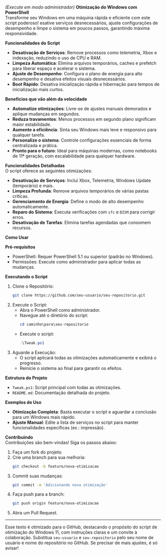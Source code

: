 *(Execute em modo administrador)*
**Otimização do Windows com PowerShell**  
Transforme seu Windows em uma máquina rápida e eficiente com este script poderoso!
esative serviços desnecessários, ajuste configurações de desempenho e limpe o sistema em poucos passos,
garantindo máxima responsividade.

**Funcionalidades do Script**  
- **Desativação de Serviços**: Remove processos como telemetria, Xbox e indexação, reduzindo o uso de CPU e RAM.  
- **Limpeza Automática**: Elimina arquivos temporários, caches e prefetch para liberar espaço e acelerar o sistema.  
- **Ajuste de Desempenho**: Configura o plano de energia para alto desempenho e desativa efeitos visuais desnecessários.  
- **Boot Rápido**: Desativa inicialização rápida e hibernação para tempos de inicialização mais curtos.  

**Benefícios que vão além da velocidade**  
- **Automatize otimizações**: Livre-se de ajustes manuais demorados e aplique mudanças em segundos.  
- **Reduza travamentos**: Menos processos em segundo plano significam maior estabilidade.  
- **Aumente a eficiência**: Sinta seu Windows mais leve e responsivo para qualquer tarefa.  
- **Personalize o sistema**: Controle configurações essenciais de forma centralizada e prática.  
- **Pronto para o futuro**: Ideal para máquinas modernas, como notebooks de 11ª geração, com escalabilidade para qualquer hardware.  

**Funcionalidades Detalhadas**  
O script oferece as seguintes otimizações:  
- **Desativação de Serviços**: Inclui Xbox, Telemetria, Windows Update (temporário) e mais.  
- **Limpeza Profunda**: Remove arquivos temporários de várias pastas críticas.  
- **Gerenciamento de Energia**: Define o modo de alto desempenho automaticamente.  
- **Reparo do Sistema**: Executa verificações com `sfc` e `DISM` para corrigir erros.  
- **Desativação de Tarefas**: Elimina tarefas agendadas que consomem recursos.  

**Como Usar**  

**Pré-requisitos**  
- PowerShell: Requer PowerShell 5.1 ou superior (padrão no Windows).  
- Permissões: Execute como administrador para aplicar todas as mudanças.  

**Executando o Script**  
1. Clone o Repositório:  
   ```bash
   git clone https://github.com/seu-usuario/seu-repositorio.git
   ```  
2. Execute o Script:  
   - Abra o PowerShell como administrador.  
   - Navegue até o diretório do script:  
     ```powershell
     cd caminho\para\seu-repositorio
     ```  
   - Execute o script:  
     ```powershell
     .\Tweak.ps1
     ```  
3. Aguarde a Execução:  
   - O script aplicará todas as otimizações automaticamente e exibirá o progresso.  
   - Reinicie o sistema ao final para garantir os efeitos.  

**Estrutura do Projeto**  
- `Tweak.ps1`: Script principal com todas as otimizações.  
- `README.md`: Documentação detalhada do projeto.  

**Exemplos de Uso**  
- **Otimização Completa**: Basta executar o script e aguardar a conclusão para um Windows mais rápido.  
- **Ajuste Manual**: Edite a lista de serviços no script para manter funcionalidades específicas (ex.: impressão).  

**Contribuindo**  
Contribuições são bem-vindas! Siga os passos abaixo:  
1. Faça um fork do projeto.  
2. Crie uma branch para sua melhoria:  
   ```bash
   git checkout -b feature/nova-otimizacao
   ```  
3. Commit suas mudanças:  
   ```bash
   git commit -m 'Adicionando nova otimização'
   ```  
4. Faça push para a branch:  
   ```bash
   git push origin feature/nova-otimizacao
   ```  
5. Abra um Pull Request.  

---

Esse texto é otimizado para o GitHub, destacando o propósito do script de otimização do Windows 11, com instruções claras e um convite à colaboração. Substitua `seu-usuario` e `seu-repositorio` pelo seu nome de usuário e nome do repositório no GitHub. Se precisar de mais ajustes, é só avisar!
